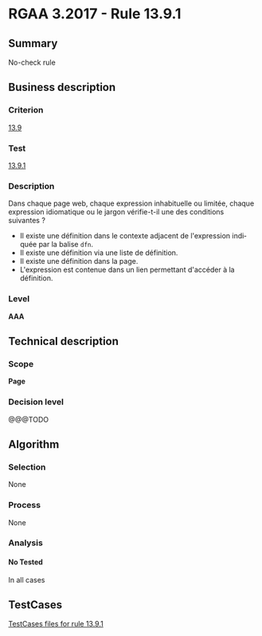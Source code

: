 # RGAA 3.2017 - Rule 13.9.1

## Summary
No-check rule


## Business description

### Criterion
[13.9](http://references.modernisation.gouv.fr/rgaa-accessibilite/criteres.html#crit-13-9)

### Test
[13.9.1](http://references.modernisation.gouv.fr/rgaa-accessibilite/criteres.html#test-13-9-1)

### Description
<div lang="fr">Dans chaque page web, chaque expression inhabituelle ou limit&#xE9;e, chaque expression idiomatique ou le jargon v&#xE9;rifie-t-il une des conditions suivantes&nbsp;? <ul><li>Il existe une d&#xE9;finition dans le contexte adjacent de l'expression indiqu&#xE9;e par la balise <code lang="en">dfn</code>.</li> <li>Il existe une d&#xE9;finition via une liste de d&#xE9;finition.</li> <li>Il existe une d&#xE9;finition dans la page.</li> <li>L'expression est contenue dans un lien permettant d'acc&#xE9;der &#xE0; la d&#xE9;finition.</li> </ul></div>

### Level
**AAA**


## Technical description

### Scope
**Page**

### Decision level
@@@TODO


## Algorithm

### Selection
None

### Process
None

### Analysis

#### No Tested
In all cases


##  TestCases

[TestCases files for rule 13.9.1](https://github.com/Asqatasun/Asqatasun/tree/develop/rules/rules-rgaa3.2017/src/test/resources/testcases/rgaa32017/Rgaa32017Rule130901/)


